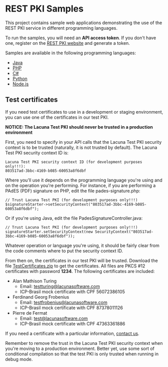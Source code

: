 REST PKI Samples
================

This project contains sample web applications demonstrating the use of the REST PKI service in
different programming languages.

To run the samples, you will need an **API access token**. If you don't have one, register on the
[REST PKI website](https://pki.rest/) and generate a token.

Samples are available in the following programming languages:

* [Java](Java/)
* [PHP](PHP/)
* [C#](CSharp/)
* [Python](Python/)
* [Node.js](NodeJS/)

Test certificates
-----------------

If you need test certificates to use in a development or staging environment, you can
use one of the certificates in our test PKI.

**NOTICE: The Lacuna Test PKI should never be trusted in a production environment**

First, you need to specify in your API calls that the Lacuna Test PKI security context
is to be trusted (naturally, it is not trusted by default). The Lacuna Test PKI security context ID is:

	Lacuna Test PKI security context ID (for development purposes only!!!):
	803517ad-3bbc-4169-b085-60053a8f6dbf

Where you'll use it depends on the programming language you're using and on the operation you're
performing. For instance, if you are performing a PAdES (PDF) signature on PHP, edit the file pades-signature.php:

    // Trust Lacuna Test PKI (for development purposes only!!!)
    $signatureStarter->setSecurityContext("803517ad-3bbc-4169-b085-60053a8f6dbf");
    
Or if you're using Java, edit the file PadesSignatureController.java:

    // Trust Lacuna Test PKI (for development purposes only!!!)
    signatureStarter.setSecurityContext(new SecurityContext("803517ad-3bbc-4169-b085-60053a8f6dbf"));
    
Whatever operation or language you're using, it should be fairly clear from the code comments where to put the security context ID.

From then on, the certificates in our test PKI will be trusted. Download the file [TestCertificates.zip](TestCertificates.zip) to get the certificates. All files are PKCS #12 certificates with password **1234**. The following certificates are included:

* Alan Mathison Turing
    * Email: testturing@lacunasoftware.com
    * ICP-Brasil mock certificate with CPF 56072386105
* Ferdinand Georg Frobenius
    * Email: testfrobenius@lacunasoftware.com
    * ICP-Brasil mock certificate with CPF 87378011126
* Pierre de Fermat
    * Email: test@lacunasoftware.com
    * ICP-Brasil mock certificate with CPF 47363361886

If you need a certificate with a particular information, [contact us](http://support.lacunasoftware.com/).

Remember to remove the trust in the Lacuna Test PKI security context when you're moving to a production environment. Better yet, use some sort of conditional compilation so that the test PKI is only trusted when running in debug mode.
